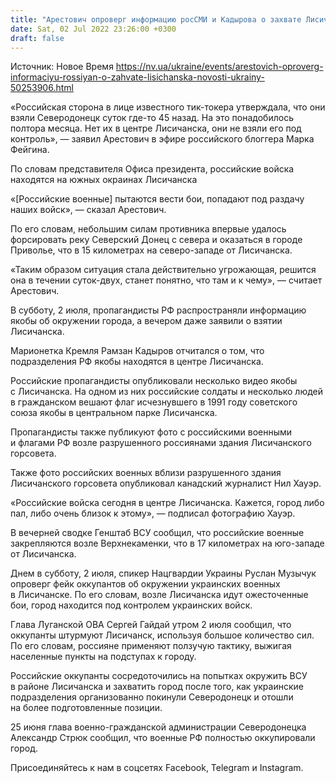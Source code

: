 ```yaml
---
title: "Арестович опроверг информацию росСМИ и Кадырова о захвате Лисичанска, но назвал ситуацию угрожающей"
date: Sat, 02 Jul 2022 23:26:00 +0300
draft: false
---
```

Источник: Новое Время https://nv.ua/ukraine/events/arestovich-oproverg-informaciyu-rossiyan-o-zahvate-lisichanska-novosti-ukrainy-50253906.html


«Российская сторона в лице известного тик-токера утверждала, что они взяли Северодонецк суток где-то 45 назад. На это понадобилось полтора месяца. Нет их в центре Лисичанска, они не взяли его под контроль», — заявил Арестович в эфире российского блоггера Марка Фейгина.

По словам представителя Офиса президента, российские войска находятся на южных окраинах Лисичанска

«[Российские военные] пытаются вести бои, попадают под раздачу наших войск», — сказал Арестович.

По его словам, небольшим силам противника впервые удалось форсировать реку Северский Донец с севера и оказаться в городе Приволье, что в 15 километрах на северо-западе от Лисичанска.

«Таким образом ситуация стала действительно угрожающая, решится она в течении суток-двух, станет понятно, что там и к чему», — считает Арестович.

В субботу, 2 июля, пропагандисты РФ распространяли информацию якобы об окружении города, а вечером даже заявили о взятии Лисичанска.

Марионетка Кремля Рамзан Кадыров отчитался о том, что подразделения РФ якобы находятся в центре Лисичанска.

Российские пропагандисты опубликовали несколько видео якобы с Лисичанска. На одном из них российские солдаты и несколько людей в гражданском вешают флаг исчезнувшего в 1991 году советского союза якобы в центральном парке Лисичанска.

Пропагандисты также публикуют фото с российскими военными и флагами РФ возле разрушенного россиянами здания Лисичанского горсовета.

Также фото российских военных вблизи разрушенного здания Лисичанского горсовета опубликовал канадский журналист Нил Хауэр.

«Российские войска сегодня в центре Лисичанска. Кажется, город либо пал, либо очень близок к этому», — подписал фотографию Хауэр.

В вечерней сводке Генштаб ВСУ сообщил, что российские военные закрепляются возле Верхнекаменки, что в 17 километрах на юго-западе от Лисичанска. 

Днем в субботу, 2 июля, спикер Нацгвардии Украины Руслан Музычук опроверг фейк оккупантов об окружении украинских военных в Лисичанске. По его словам, возле Лисичанска идут ожесточенные бои, город находится под контролем украинских войск.

Глава Луганской ОВА Сергей Гайдай утром 2 июля сообщил, что оккупанты штурмуют Лисичанск, используя большое количество сил. По его словам, россияне применяют ползучую тактику, выжигая населенные пункты на подступах к городу.

Российские оккупанты сосредоточились на попытках окружить ВСУ в районе Лисичанска и захватить город после того, как украинские подразделения организованно покинули Северодонецк и отошли на более подготовленные позиции.

25 июня глава военно-гражданской администрации Северодонецка Александр Стрюк сообщил, что военные РФ полностью оккупировали город.

Присоединяйтесь к нам в соцсетях Facebook, Telegram и Instagram.
